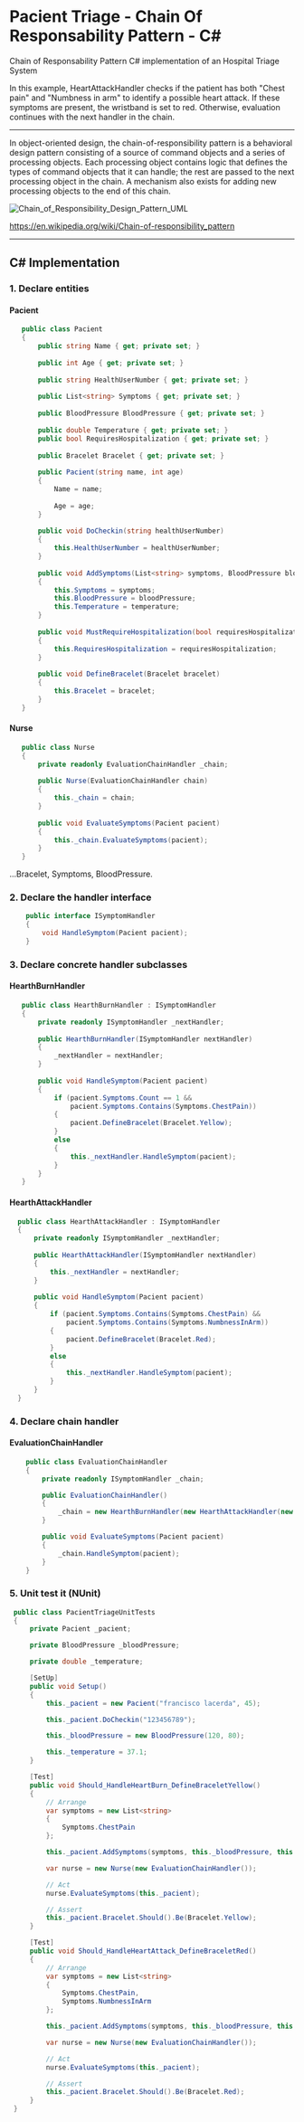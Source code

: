 # Pacient Triage - Chain Of Responsability Pattern - C#
Chain of Responsability Pattern C# implementation of an Hospital Triage System

In this example, HeartAttackHandler checks if the patient has both "Chest pain" and "Numbness in arm" to identify a possible heart attack. If these symptoms are present, the wristband is set to red. Otherwise, evaluation continues with the next handler in the chain.

------

In object-oriented design, the chain-of-responsibility pattern is a behavioral design pattern consisting of a source of command objects and a series of processing objects. Each processing object contains logic that defines the types of command objects that it can handle; the rest are passed to the next processing object in the chain. A mechanism also exists for adding new processing objects to the end of this chain.

![Chain_of_Responsibility_Design_Pattern_UML](https://upload.wikimedia.org/wikipedia/commons/6/6a/W3sDesign_Chain_of_Responsibility_Design_Pattern_UML.jpg)

https://en.wikipedia.org/wiki/Chain-of-responsibility_pattern

------

## C# Implementation

### 1. Declare entities 

#### Pacient
```c#
   public class Pacient
   {
       public string Name { get; private set; }
  
       public int Age { get; private set; }
  
       public string HealthUserNumber { get; private set; }
  
       public List<string> Symptoms { get; private set; }
  
       public BloodPressure BloodPressure { get; private set; }
  
       public double Temperature { get; private set; }
       public bool RequiresHospitalization { get; private set; }
  
       public Bracelet Bracelet { get; private set; }
  
       public Pacient(string name, int age)
       {
           Name = name;
  
           Age = age;
       }
  
       public void DoCheckin(string healthUserNumber)
       {
           this.HealthUserNumber = healthUserNumber;
       }
  
       public void AddSymptoms(List<string> symptoms, BloodPressure bloodPressure, double temperature)
       {
           this.Symptoms = symptoms;
           this.BloodPressure = bloodPressure;
           this.Temperature = temperature;
       }
  
       public void MustRequireHospitalization(bool requiresHospitalization)
       {
           this.RequiresHospitalization = requiresHospitalization;
       }
  
       public void DefineBracelet(Bracelet bracelet)
       {
           this.Bracelet = bracelet;
       }
   }
```

#### Nurse
```c#
   public class Nurse
   {
       private readonly EvaluationChainHandler _chain;
  
       public Nurse(EvaluationChainHandler chain)
       {
           this._chain = chain;
       }
  
       public void EvaluateSymptoms(Pacient pacient)
       {
           this._chain.EvaluateSymptoms(pacient);
       }
   }
```
...Bracelet, Symptoms, BloodPressure.

### 2. Declare the handler interface
```c#
    public interface ISymptomHandler
    {
        void HandleSymptom(Pacient pacient);
    }
```

### 3. Declare concrete handler subclasses

#### HearthBurnHandler
```c#
   public class HearthBurnHandler : ISymptomHandler
   {
       private readonly ISymptomHandler _nextHandler;
  
       public HearthBurnHandler(ISymptomHandler nextHandler)
       {
           _nextHandler = nextHandler;
       }
  
       public void HandleSymptom(Pacient pacient)
       {
           if (pacient.Symptoms.Count == 1 &&
               pacient.Symptoms.Contains(Symptoms.ChestPain))
           {
               pacient.DefineBracelet(Bracelet.Yellow);
           }
           else
           {
               this._nextHandler.HandleSymptom(pacient);
           }
       }
   }
```

#### HearthAttackHandler
```c#
  public class HearthAttackHandler : ISymptomHandler
  {
      private readonly ISymptomHandler _nextHandler;
  
      public HearthAttackHandler(ISymptomHandler nextHandler)
      {
          this._nextHandler = nextHandler;
      }
  
      public void HandleSymptom(Pacient pacient)
      {
          if (pacient.Symptoms.Contains(Symptoms.ChestPain) &&
              pacient.Symptoms.Contains(Symptoms.NumbnessInArm))
          {
              pacient.DefineBracelet(Bracelet.Red);
          }
          else
          {
              this._nextHandler.HandleSymptom(pacient);
          }
      }
  }
```

### 4. Declare chain handler

#### EvaluationChainHandler
```c#
    public class EvaluationChainHandler
    {
        private readonly ISymptomHandler _chain;

        public EvaluationChainHandler()
        {
            _chain = new HearthBurnHandler(new HearthAttackHandler(new DefaultHandler()));
        }

        public void EvaluateSymptoms(Pacient pacient)
        {
            _chain.HandleSymptom(pacient);
        }
    }
```

### 5. Unit test it (NUnit)

```c#
 public class PacientTriageUnitTests
 {
     private Pacient _pacient;

     private BloodPressure _bloodPressure;

     private double _temperature;

     [SetUp]
     public void Setup()
     {
         this._pacient = new Pacient("francisco lacerda", 45);

         this._pacient.DoCheckin("123456789");

         this._bloodPressure = new BloodPressure(120, 80);

         this._temperature = 37.1;
     }

     [Test]
     public void Should_HandleHeartBurn_DefineBraceletYellow()
     {
         // Arrange
         var symptoms = new List<string>
         {
             Symptoms.ChestPain
         };

         this._pacient.AddSymptoms(symptoms, this._bloodPressure, this._temperature);

         var nurse = new Nurse(new EvaluationChainHandler());

         // Act
         nurse.EvaluateSymptoms(this._pacient);

         // Assert
         this._pacient.Bracelet.Should().Be(Bracelet.Yellow);
     }

     [Test]
     public void Should_HandleHeartAttack_DefineBraceletRed()
     {
         // Arrange
         var symptoms = new List<string>
         {
             Symptoms.ChestPain,
             Symptoms.NumbnessInArm
         };

         this._pacient.AddSymptoms(symptoms, this._bloodPressure, this._temperature);

         var nurse = new Nurse(new EvaluationChainHandler());

         // Act
         nurse.EvaluateSymptoms(this._pacient);

         // Assert
         this._pacient.Bracelet.Should().Be(Bracelet.Red);
     }
 }
```

